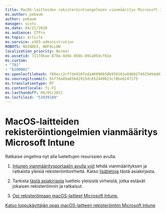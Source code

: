 ```yaml
---
title: MacOS-laitteiden rekisteröintiongelmien vianmääritys Microsoft Intune
ms.author: pebaum
author: pebaum
manager: scotv
ms.date: 04/21/2020
ms.audience: ITPro
ms.topic: article
ms.service: o365-administration
ROBOTS: NOINDEX, NOFOLLOW
localization_priority: Normal
ms.assetid: 71174bae-870a-4d5b-856b-891a054cf61e
ms.custom:
- "781"
- "6200002"
ms.openlocfilehash: f89ecc2cffde920feda46090658b938101e0d6027492949dd03612c2b0811555
ms.sourcegitcommit: b5f7da89a650d2915dc652449623c78be6247175
ms.translationtype: MT
ms.contentlocale: fi-FI
ms.lasthandoff: 08/05/2021
ms.locfileid: "53939189"
---
```

# <a name="troubleshoot-issues-with-enrolling-macos-devices-in-microsoft-intune"></a>MacOS-laitteiden rekisteröintiongelmien vianmääritys Microsoft Intune

Ratkaise ongelma nyt alla lueteltujen resurssien avulla.
  
1. [Intunen vianmääritysportaalin avulla voit](https://devicemanagement.microsoft.com/#blade/Microsoft_Intune_DeviceSettings/TroubleshootBlade) tehdä vianmäärityksen ja ratkaista yleisiä rekisteröintivirheitä. Katso [lisätietoja](https://docs.microsoft.com/intune/help-desk-operators) tästä asiakirjasta.

2. Tarkista [tästä asiakirjasta](https://docs.microsoft.com/troubleshoot/mem/intune/troubleshoot-device-enrollment-in-intune) luettelo yleisistä virheistä, jotka estävät jokaisen rekisteröinnin ja ratkaisut.

3. [Opi rekisteröimaan macOS-laitteet Microsoft Intune.](https://docs.microsoft.com/intune/macos-enroll)

[Katso loppukäyttäjän opas macOS-laitteen rekisteröintiin Microsoft Intune](https://docs.microsoft.com/intune-user-help/enroll-your-device-in-intune-macos-cp)
  